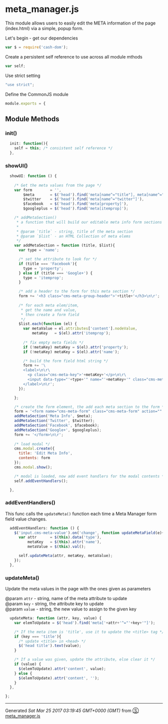 # meta_manager.js
This module allows users to easily edit the META information of the page 
(index.html) via a simple, popup form.

Let's begin - get our dependencies 
```js
var $ = require('cash-dom');

```
Create a persistent self reference to use across all module mthods
```js
var self;

```
Use strict setting
```js
"use strict";

```
Define the CommonJS module
```js
module.exports = {

```
## Module Methods

### init()

```js
  init: function(){
    self = this; /* consistent self reference */
  },

```
### showUI()

```js
  showUI: function () {
    
    /* Get the meta values from the page */
    var form        = '',
        $meta       = $('head').find('meta[name^="title"], meta[name^="description"], meta[name^="author"], meta[name^="keywords"], meta[name^="news_keywords"], meta[name^="copyright"]'),
        $twitter    = $('head').find('meta[name^="twitter"]'),
        $facebook   = $('head').find('meta[property]'),
        $googleplus = $('head').find('meta[itemprop]');

    /* addMetaSection()
     * a function that will build our editable meta info form sections
     * 
     * @param `title` - string, title of the meta section  
     * @param `$list` - an HTML Collection of meta elems  
     */
    var addMetaSection = function (title, $list){
      var type = 'name';

      /* set the attribute to look for */
      if (title === 'Facebook'){
        type = 'property';
      } else if (title === 'Google+') {
        type = 'itemprop';
      }

      /* add a header to the form for this meta section */
      form += '<h3 class="cms-meta-group-header">'+title+'</h3>\n\r';
 
      /* for each meta elem/item, 
       * get the name and value, 
       * then create a form field 
       */
      $list.each(function (el) {
        var metaValue = el.attributes['content'].nodeValue,
            metaKey   = $(el).attr('itemprop');
        
        /* fix empty meta fields */
        if (!metaKey) metaKey = $(el).attr('property');
        if (!metaKey) metaKey = $(el).attr('name');

        /* build the form field html string */
        form += '\
        <label>\n\r\
          <p class="cms-meta-key">'+metaKey+'</p>\n\r\
          <input data-type="'+type+'" name="'+metaKey+'" class="cms-meta-value" type="text" value="'+metaValue+'" size="25" />\n\r\
        </label>\n\r';
      });

    };

    /* create the form element, the add each meta section to the form */
    form = '<form name="cms-meta-form" class="cms-meta-form" action="" method="POST">\n\r';
    addMetaSection('Meta Info', $meta);
    addMetaSection('Twitter', $twitter);
    addMetaSection('Facebook', $facebook);
    addMetaSection('Google+', $googleplus);
    form += '</form>\n\r';
    
    /* load modal */
    cms.modal.create({
      title: 'Edit Meta Info',
      contents: form
    });
    cms.modal.show();

    /* modal is loaded, now add event handlers for the modal contents */
    self.addEventHandlers();

  },

```
### addEventHandlers()
This func calls the `updateMeta()` function each time a Meta Manager 
form field value changes.  
```js
  addEventHandlers: function () {
    $('input.cms-meta-value').on('change', function updateMetaField(e){
      var attr      = $(this).data('type'),
          metaKey   = $(this).attr('name'),
          metaValue = $(this).val();

      self.updateMeta(attr, metaKey, metaValue);
    });
  },

```
### updateMeta()
Update the meta values in the page with the ones given as parameters  

@param `attr`  - string, name of the meta attribute to update  
@param `key`   - string, the attribute key to update  
@param `value` - string, the new value to assign to the given key  
```js
  updateMeta: function (attr, key, value) {
    var elemToUpdate = $('head').find('meta['+attr+'^="'+key+'"]');

    /* If the meta item is 'title', use it to update the <title> tag */
    if (key === 'title'){
      /* update <title> in <head> */
      $('head title').text(value);
    }

    /* If a value was given, update the attribute, else clear it */
    if (value) {
      $(elemToUpdate).attr('content', value);
    } else {
      $(elemToUpdate).attr('content', '');
    }
  },

};

```
------------------------
Generated _Sat Mar 25 2017 03:19:45 GMT+0000 (GMT)_ from [&#x24C8; meta_manager.js](meta_manager.js "View in source")

